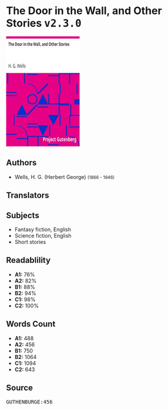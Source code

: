 # The Door in the Wall, and Other Stories <kbd>v2.3.0</kbd>

![](./cover.medium.jpg "")

## Authors


 - Wells, H. G. (Herbert George) <small>(1866 - 1946)</small>

## Translators



## Subjects


 - Fantasy fiction, English
 - Science fiction, English
 - Short stories

## Readablility


 - **A1:** 76%
 - **A2:** 82%
 - **B1:** 88%
 - **B2:** 94%
 - **C1:** 98%
 - **C2:** 100%

## Words Count


 - **A1:** 488
 - **A2:** 456
 - **B1:** 750
 - **B2:** 1064
 - **C1:** 1094
 - **C2:** 643

## Source


<kbd>GUTHENBURGE:456</kbd>
